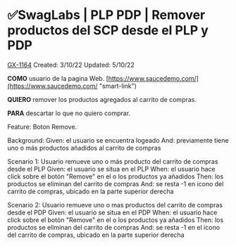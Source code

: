 # ✅SwagLabs | PLP PDP | Remover productos del SCP desde el PLP y PDP

[GX-1164](https://upexgalaxy1.atlassian.net/browse/GX-1164) Created: 3/10/22 Updated: 5/10/22

**COMO** usuario de la pagina Web. [https://www.saucedemo.com/](https://www.saucedemo.com/ "smart-link")

**QUIERO** remover los productos agregados al carrito de compras.

**PARA** descartar lo que no quiero comprar.

Feature: Boton Remove.

Background: 
  Given: el usuario se encuentra logeado 
  And: previamente tiene uno o más productos añadidos al carrito de compras

Scenario 1: Usuario remueve uno o más producto del carrito de compras desde el PLP
  Given: el usuario se situa en el PLP
  When: el usuario hace click sobre el botón "Remove" en el o los productos ya añadidos
  Then: los productos se eliminan del carrito de compras
  And: se resta -1 en icono del carrito de compras, ubicado en la parte superior derecha

Scenario 2: Usuario remueve uno o mas productos del carrito de compras desde el PDP
  Given: el usuario se situa en el PDP
  When: el usuario hace click sobre el botón "Remove" en el o los productos ya añadidos
  Then: los productos se eliminan del carrito de compras
  And: se resta -1 en el icono del carrito de compras, ubicado en la parte superior derecha